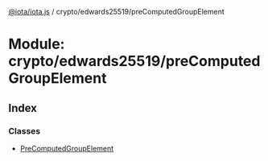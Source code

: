 [@iota/iota.js](../README.md) / crypto/edwards25519/preComputedGroupElement

# Module: crypto/edwards25519/preComputedGroupElement

## Index

### Classes

* [PreComputedGroupElement](../classes/crypto_edwards25519_precomputedgroupelement.precomputedgroupelement.md)
